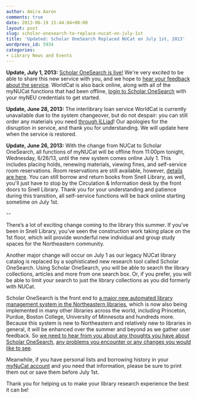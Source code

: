 ```yaml
---
author: Amira Aaron
comments: true
date: 2013-06-19 15:44:04+00:00
layout: post
slug: scholar-onesearch-to-replace-nucat-on-july-1st
title: 'Updated: Scholar OneSearch Replaced NUCat on July 1st, 2013'
wordpress_id: 5934
categories:
- Library News and Events
---
```


**Update, July 1, 2013:** [Scholar OneSearch is live!](http://onesearch.northeastern.edu/) We're very excited to be able to share this new service with you, and we hope to [hear your feedback about the service](http://library.northeastern.edu/get-help/tech-support/report-a-problem). WorldCat is also back online, along with all of the myNUCat functions that had been offline, [login to Scholar OneSearch](http://onesearch.northeastern.edu/) with your myNEU credentials to get started.

**Update, June 28, 2013:** The interlibrary loan service WorldCat is currently unavailable due to the system changeover, but do not despair: you can still order any materials you need [through ILLiad](https://ill.lib.neu.edu/illiad/snell/)! Our apologies for the disruption in service, and thank you for understanding. We will update here when the service is restored.

**Update, June 26, 2013:** With the change from NUCat to Scholar OneSearch, all functions of myNUCat will be offline from 11:00pm tonight, Wednesday, 6/26/13, until the new system comes online July 1. This includes placing holds, renewing materials, viewing fines, and self-service room reservations. Room reservations are still available, however, [details are here](http://library.northeastern.edu/services/rooms-and-spaces). You can still borrow and return books from Snell Library, as well, you'll just have to stop by the Circulation & Information desk by the front doors to Snell Library. Thank you for your understanding and patience during this transition, all self-service functions will be back online starting sometime on July 1st.

--

There’s a lot of exciting change coming to the library this summer. If you’ve been in Snell Library, you’ve seen the construction work taking place on the 1st floor, which will provide wonderful new individual and group study spaces for the Northeastern community.

Another major change will occur on July 1 as our legacy NUCat library catalog is replaced by a sophisticated new research tool called Scholar OneSearch. Using Scholar OneSearch, you will be able to search the library collections, articles and more from one search box. Or, if you prefer, you will be able to limit your search to just the library collections as you did formerly with NUCat.

Scholar OneSearch is the front end to [a major new automated library management system in the Northeastern libraries](http://library.northeastern.edu/news-events/faculty-staff-newsletter/library-newsletter-spring-2013), which is now also being implemented in many other libraries across the world, including Princeton, Purdue, Boston College, University of Minnesota and hundreds more. Because this system is new to Northeastern and relatively new to libraries in general, it will be enhanced over the summer and beyond as we gather user feedback. So [we need to hear from you about any thoughts you have about Scholar OneSearch](http://library.northeastern.edu/about/contact-us), [any problems you encounter or any changes you would like to see](http://library.northeastern.edu/get-help/tech-support/report-a-problem).

Meanwhile, if you have personal lists and borrowing history in your [myNuCat account](https://nucat.lib.neu.edu/patroninfo) and you need that information, please be sure to print them out or save them before July 1st.

Thank you for helping us to make your library research experience the best it can be!
